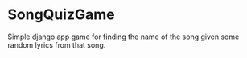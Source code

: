 SongQuizGame
============

Simple django app game for finding the name of the song given some random lyrics from that song.

